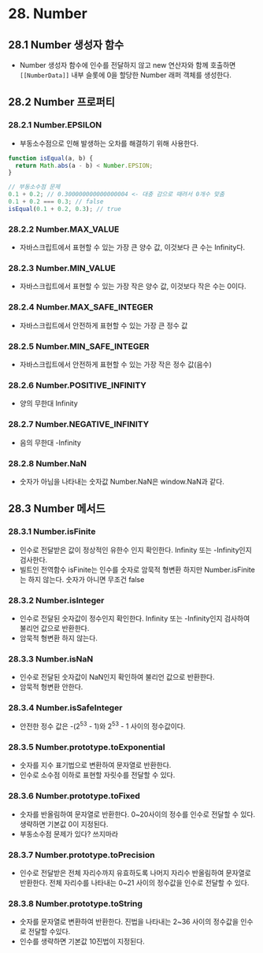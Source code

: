 # 28. Number

## 28.1 Number 생성자 함수

- Number 생성자 함수에 인수를 전달하지 않고 new 연산자와 함께 호출하면 `[[NumberData]]` 내부 슬롯에 0을 할당한 Number 래퍼 객체를 생성한다.

## 28.2 Number 프로퍼티

### 28.2.1 Number.EPSILON

- 부동소수점으로 인해 발생하는 오차를 해결하기 위해 사용한다.

```ts
function isEqual(a, b) {
  return Math.abs(a - b) < Number.EPSION;
}

// 부동소수점 문제
0.1 + 0.2; // 0.300000000000000004 <- 대충 감으로 때려서 0개수 맞춤
0.1 + 0.2 === 0.3; // false
isEqual(0.1 + 0.2, 0.3); // true
```

### 28.2.2 Number.MAX_VALUE

- 자바스크립트에서 표현할 수 있는 가장 큰 양수 값, 이것보다 큰 수는 Infinity다.

### 28.2.3 Number.MIN_VALUE

- 자바스크립트에서 표현할 수 있는 가장 작은 양수 값, 이것보다 작은 수는 0이다.

### 28.2.4 Number.MAX_SAFE_INTEGER

- 자바스크립트에서 안전하게 표현할 수 있는 가장 큰 정수 값

### 28.2.5 Number.MIN_SAFE_INTEGER

- 자바스크립트에서 안전하게 표현할 수 있는 가장 작은 정수 값(음수)

### 28.2.6 Number.POSITIVE_INFINITY

- 양의 무한대 Infinity

### 28.2.7 Number.NEGATIVE_INFINITY

- 음의 무한대 -Infinity

### 28.2.8 Number.NaN

- 숫자가 아님을 나타내는 숫자값 Number.NaN은 window.NaN과 같다.

## 28.3 Number 메서드

### 28.3.1 Number.isFinite

- 인수로 전달받은 값이 정상적인 유한수 인지 확인한다. Infinity 또는 -Infinity인지 검사한다.
- 빌트인 전역함수 isFinite는 인수를 숫자로 암묵적 형변환 하지만 Number.isFinite는 하지 않는다. 숫자가 아니면 무조건 false

### 28.3.2 Number.isInteger

- 인수로 전달된 숫자값이 정수인지 확인한다. Infinity 또는 -Infinity인지 검사하여 불리언 값으로 반환한다.
- 암묵적 형변환 하지 않는다.

### 28.3.3 Number.isNaN

- 인수로 전달된 숫자값이 NaN인지 확인하여 불리언 값으로 반환한다.
- 암묵적 형변환 안한다.

### 28.3.4 Number.isSafeInteger

- 안전한 정수 값은 -(2<sup>53</sup> - 1)와 2<sup>53</sup> - 1 사이의 정수값이다.

### 28.3.5 Number.prototype.toExponential

- 숫자를 지수 표기법으로 변환하여 문자열로 반환한다.
- 인수로 소수점 이하로 표현할 자릿수를 전달할 수 있다.

### 28.3.6 Number.prototype.toFixed

- 숫자를 반올림하여 문자열로 반환한다. 0~20사이의 정수를 인수로 전달할 수 있다. 생략하면 기본값 0이 지정된다.
- 부동소수점 문제가 있다? 쓰지마라

### 28.3.7 Number.prototype.toPrecision

- 인수로 전달받은 전체 자리수까지 유효하도록 나머지 자리수 반올림하여 문자열로 반환한다. 전체 자리수를 나타내는 0~21 사이의 정수값을 인수로 전달할 수 있다.

### 28.3.8 Number.prototype.toString

- 숫자를 문자열로 변환하여 반환한다. 진법을 나타내는 2~36 사이의 정수값을 인수로 전달할 수있다.
- 인수를 생략하면 기본값 10진법이 지정된다.
